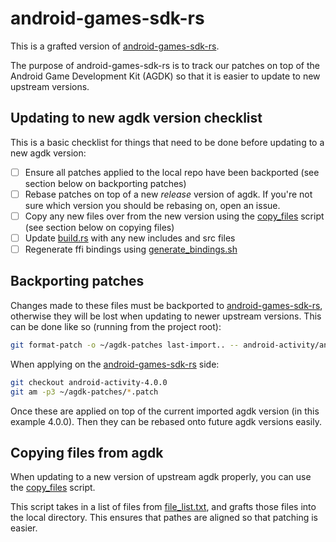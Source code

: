 # android-games-sdk-rs

This is a grafted version of [android-games-sdk-rs][agdk].

The purpose of android-games-sdk-rs is to track our patches on top of the Android Game Development Kit (AGDK) so that it is easier to update to new upstream versions.

## Updating to new agdk version checklist

This is a basic checklist for things that need to be done before updating to a new agdk version:

- [ ] Ensure all patches applied to the local repo have been backported (see section below on backporting patches)
- [ ] Rebase patches on top of a new *release* version of agdk. If you're not sure which version you should be rebasing on, open an issue.
- [ ] Copy any new files over from the new version using the [copy_files](./copy_files) script (see section below on copying files)
- [ ] Update [build.rs](../build.rs) with any new includes and src files
- [ ] Regenerate ffi bindings using [generate_bindings.sh](./generate_bindings.sh)

## Backporting patches

Changes made to these files must be backported to [android-games-sdk-rs][agdk], otherwise they will be lost when updating to newer upstream versions. This can be done like so (running from the project root):

```bash
git format-patch -o ~/agdk-patches last-import.. -- android-activity/android-games-sdk
```

When applying on the [android-games-sdk-rs][agdk] side:

```bash
git checkout android-activity-4.0.0
git am -p3 ~/agdk-patches/*.patch
```

Once these are applied on top of the current imported agdk version (in this example 4.0.0). Then they can be rebased onto future agdk versions easily.

## Copying files from agdk

When updating to a new version of upstream agdk properly, you can use the [copy_files](./copy_files) script.

This script takes in a list of files from [file_list.txt](./file_list.txt), and grafts those files into the local directory. This ensures that pathes are aligned so that patching is easier.

[agdk]: https://github.com/rust-mobile/android-games-sdk-rs
